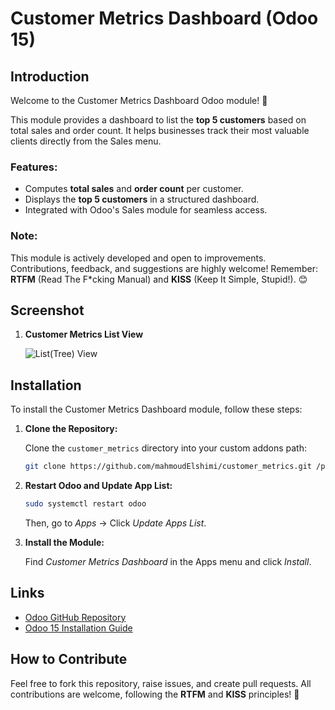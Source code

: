 # Customer Metrics Dashboard (Odoo 15)

## Introduction

Welcome to the Customer Metrics Dashboard Odoo module! 🚀  

This module provides a dashboard to list the **top 5 customers** based on total sales and order count. It helps businesses track their most valuable clients directly from the Sales menu.

### Features:
- Computes **total sales** and **order count** per customer.
- Displays the **top 5 customers** in a structured dashboard.
- Integrated with Odoo's Sales module for seamless access.

### Note:
This module is actively developed and open to improvements. Contributions, feedback, and suggestions are highly welcome! Remember: **RTFM** (Read The F*cking Manual) and **KISS** (Keep It Simple, Stupid!). 😊

## Screenshot

1. **Customer Metrics List View**  

   ![List(Tree) View](./description/tree_list_view.jpeg)

## Installation

To install the Customer Metrics Dashboard module, follow these steps:

1. **Clone the Repository:**

   Clone the `customer_metrics` directory into your custom addons path:

   ```bash
   git clone https://github.com/mahmoudElshimi/customer_metrics.git /path/to/odoo/custom/addons/
   ```

2. **Restart Odoo and Update App List:**

   ```bash
   sudo systemctl restart odoo
   ```

   Then, go to *Apps* → Click *Update Apps List*.

3. **Install the Module:**

   Find *Customer Metrics Dashboard* in the Apps menu and click *Install*.

## Links

- [Odoo GitHub Repository](https://github.com/odoo/odoo)
- [Odoo 15 Installation Guide](https://www.odoo.com/documentation/15.0/administration/install.html)

## How to Contribute

Feel free to fork this repository, raise issues, and create pull requests. All contributions are welcome, following the **RTFM** and **KISS** principles! 🚀

